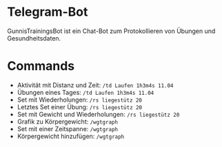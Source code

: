 # Telegram-Bot
GunnisTrainingsBot ist ein Chat-Bot zum Protokollieren von Übungen und Gesundheitsdaten.

# Commands
- Aktivität mit Distanz und Zeit: `/td Laufen 1h3m4s 11.04`
- Übungen eines Tages: `/td Laufen 1h3m4s 11.04`
- Set mit Wiederholungen: `/rs liegestütz 20`
- Letztes Set einer Übung: `/rs liegestütz 20`
- Set mit Gewicht und Wiederholungen: `/rs liegestütz 20`
- Grafik zu Körpergewicht: `/wgtgraph `
- Set mit einer Zeitspanne: `/wgtgraph `
- Körpergewicht hinzufügen: `/wgtgraph `
